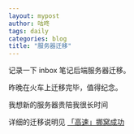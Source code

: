 ```yaml
---
layout: mypost
author: 咕咚
tags: daily
categories: blog
title: "服务器迁移"
---
```


记录一下 inbox 笔记后端服务器迁移。

昨晚在火车上迁移完毕，值得纪念。

我想新的服务器贵陪我很长时间

详细的迁移说明见  [「高速」挪窝成功](https://mp.weixin.qq.com/s/Nkx9CruoZG8-SnZhji3vNg)